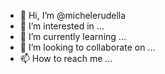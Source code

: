 - 👋 Hi, I’m @michelerudella
- 👀 I’m interested in ...
- 🌱 I’m currently learning ...
- 💞️ I’m looking to collaborate on ...
- 📫 How to reach me ...

<!---
michelerudella/michelerudella is a ✨ special ✨ repository because its `README.md` (this file) appears on your GitHub profile.
You can click the Preview link to take a look at your changes.
--->
